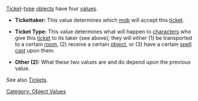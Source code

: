 [Ticket](:Category:_Tickets "wikilink")-[type](:Category:_Object_Types "wikilink")
[objects](:Category:_Objects "wikilink") have four
[values](:Category:_Object_Values "wikilink").

-   **Tickettaker:** This value determines which
    [mob](:Category:_Mobs "wikilink") will accept this
    [ticket](:Category:_Tickets "wikilink").

<!-- -->

-   **Ticket Type:** This value determines what will happen to
    [characters](:Category:_Characters "wikilink") who give this
    [ticket](:Category:_Tickets "wikilink") to its taker (see above);
    they will either (1) be transported to a certain
    [room](:Category:_Rooms "wikilink"), (2) receive a certain
    [object](:Category:_Objects "wikilink"), or (3) have a certain
    [spell](:Category:_Spells "wikilink") [cast](Cast "wikilink") upon
    them.

<!-- -->

-   **Other (2):** What these two values are and do depend upon the
    previous value.

See also [Tickets](:Category:_Tickets "wikilink").

[Category: Object Values](Category:_Object_Values "wikilink")
